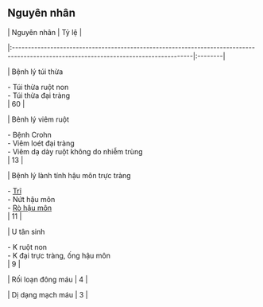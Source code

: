 ## Nguyên nhân  
| Nguyên nhân                                                                                                                           | Tỷ lệ |  
|:--------------------------------------------------------------------------------------------------------------------------------------|:--------|  
| Bệnh lý túi thừa<div>- Túi thừa ruột non</div><div>- Túi thừa đại tràng</div>                                              |      60 |  
| Bênh lý viêm ruột<div>- Bệnh Crohn</div><div>- Viêm loét đại tràng</div><div>- Viêm dạ dày ruột không do nhiễm trùng</div> |      13 |  
| Bệnh lý lành tính hậu môn trực tràng<div>- [Trĩ](TR%C4%A8.md)</div><div>- Nứt hậu môn</div><div>- [Rò hậu môn](./%C3%81P%20XE%20&%20R%C3%92%20H%E1%BA%ACU%20M%C3%94N.md)</div>                       |      11 |  
| U tân sinh<div>- K ruột non</div><div>- K đại trực tràng, ống hậu môn</div>                                                     |       9 |  
| Rối loạn đông máu                                                                                                                  |       4 |  
| Dị dạng mạch máu                                                                                                                  |       3 |    

